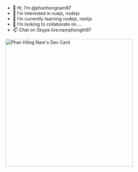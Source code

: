 - 👋 Hi, I’m @phanhongnam97
- 👀 I’m interested in vuejs, nodejs
- 🌱 I’m currently learning nodejs, nestjs
- 💞️ I’m looking to collaborate on ...
- 📫 Chat on Skype live:namphonght97

<!---
phanhongnam97/phanhongnam97 is a ✨ special ✨ repository because its `README.md` (this file) appears on your GitHub profile.
You can click the Preview link to take a look at your changes.
--->
<a href="https://app.daily.dev/trippleN"><img src="https://api.daily.dev/devcards/e77cc7acc4be4884a943448d325986b2.png?r=eca" width="400" alt="Phan Hồng Nam's Dev Card"/></a>
